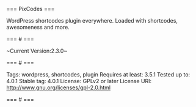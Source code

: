 === PixCodes ===

WordPress shortcodes plugin everywhere. Loaded with shortcodes, awesomeness and more.

=== # ===

~Current Version:2.3.0~

=== # ===

Tags: wordpress, shortcodes, plugin
Requires at least: 3.5.1
Tested up to: 4.0.1
Stable tag: 4.0.1
License: GPLv2 or later
License URI: http://www.gnu.org/licenses/gpl-2.0.html

=== # ===

